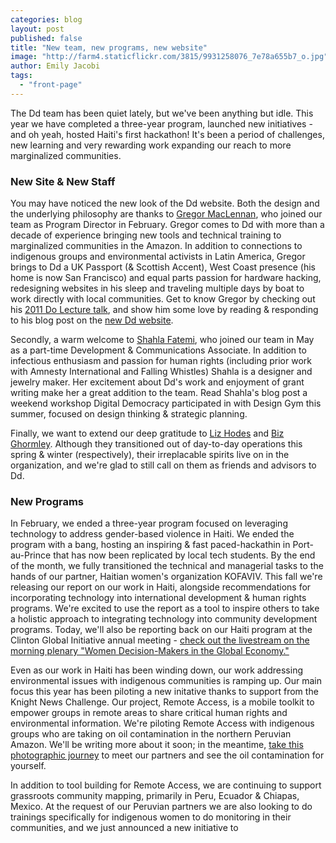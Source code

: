 ```yaml
---
categories: blog
layout: post
published: false
title: "New team, new programs, new website"
image: "http://farm4.staticflickr.com/3815/9931258076_7e78a655b7_o.jpg"
author: Emily Jacobi
tags: 
  - "front-page"
---
```


The Dd team has been quiet lately, but we've been anything but idle. This year we have completed a three-year program, launched new initiatives  - and oh yeah, hosted Haiti's first hackathon! It's been a period of challenges, new learning and very rewarding work expanding our reach to more marginalized communities. 

### New Site & New Staff
You may have noticed the new look of the Dd website. Both the design and the underlying philosophy are thanks to [Gregor MacLennan](http://www.digital-democracy.org/team/0001/01/02/gregor/), who joined our team as Program Director in February. Gregor comes to Dd with more than a decade of experience bringing new tools and technical training to marginalized communities in the Amazon. In addition to connections to indigenous groups and environmental activists in Latin America, Gregor brings to Dd a UK Passport (& Scottish Accent), West Coast presence (his home is now San Francisco) and equal parts passion for hardware hacking, redesigning websites in his sleep and traveling multiple days by boat to work directly with local communities. Get to know Gregor by checking out his [2011 Do Lecture talk](http://dolectures.com/lectures/how-technology-can-bare-witness/), and show him some love by reading & responding to his blog post on the [new Dd website](http://www.digital-democracy.org/blog/2013/09/25/our-new-website/).

Secondly, a warm welcome to [Shahla Fatemi](https://twitter.com/sFate), who joined our team in May as a part-time Development & Communications Associate. In addition to infectious enthusiasm and passion for human rights (including prior work with Amnesty International and Falling Whistles) Shahla is a designer and jewelry maker. Her excitement about Dd's work and enjoyment of grant writing make her a great addition to the team. Read Shahla's blog post a weekend workshop Digital Democracy participated in with Design Gym this summer, focused on design thinking & strategic planning. 

Finally, we want to extend our deep gratitude to [Liz Hodes](https://twitter.com/Red_Banana) and [Biz Ghormley](https://twitter.com/onewitness). Although they transitioned out of day-to-day operations this spring & winter (respectively), their irreplacable spirits live on in the organization, and we're glad to still call on them as friends and advisors to Dd.

### New Programs
In February, we ended a three-year program focused on leveraging technology to address gender-based violence in Haiti. We ended the program with a bang, hosting an inspiring & fast paced-hackathin in Port-au-Prince that has now been replicated by local tech students. By the end of the month, we fully transitioned the technical and managerial tasks to the hands of our partner, Haitian women's organization KOFAVIV. This fall we're releasing our report on our work in Haiti, alongside recommendations for incorporating technology into international development & human rights programs. We're excited to use the report as a tool to inspire others to take a holistic approach to integrating technology into community development programs. Today, we'll also be reporting back on our Haiti program at the Clinton Global Initiative annual meeting - [check out the livestream on the morning plenary "Women Decision-Makers in the Global Economy."](http://www.clintonglobalinitiative.org/ourmeetings/2013/agenda/webcasts/?day=3) 

Even as our work in Haiti has been winding down, our work addressing environmental issues with indigenous communities is ramping up. Our main focus this year has been piloting a new initative thanks to support from the Knight News Challenge. Our project, Remote Access, is a mobile toolkit to empower groups in remote areas to share critical human rights and environmental information. We're piloting Remote Access with indigenous groups who are taking on oil contamination in the northern Peruvian Amazon. We'll be writing more about it soon; in the meantime, [take this photographic journey](http://www.slideshare.net/emjacobi/launching-remote-access-in-the-amazon) to meet our partners and see the oil contamination for yourself.

In addition to tool building for Remote Access, we are continuing to support grassroots community mapping, primarily in Peru, Ecuador & Chiapas, Mexico. At the request of our Peruvian partners we are also looking to do trainings specifically for indigenous women to do monitoring in their communities, and we just announced a new initiative to 
